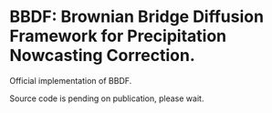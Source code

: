 # BBDF: Brownian Bridge Diffusion Framework for Precipitation Nowcasting Correction.
Official implementation of BBDF.

Source code is pending on publication, please wait.
